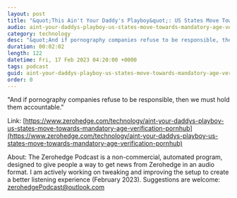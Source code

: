 ```yaml
---
layout: post
title: "&quot;This Ain't Your Daddy's Playboy&quot;: US States Move Towards Mandatory Age-Verification For Pornhub"
audio: aint-your-daddys-playboy-us-states-move-towards-mandatory-age-verification-pornhub-0
category: technology
desc: "&quot;And if pornography companies refuse to be responsible, then we must hold them accountable.&quot; "
duration: 00:02:02
length: 122
datetime: Fri, 17 Feb 2023 04:20:00 +0000
tags: podcast
guid: aint-your-daddys-playboy-us-states-move-towards-mandatory-age-verification-pornhub-0
order: 0
---
```

&quot;And if pornography companies refuse to be responsible, then we must hold them accountable.&quot; 

Link: [https://www.zerohedge.com/technology/aint-your-daddys-playboy-us-states-move-towards-mandatory-age-verification-pornhub](https://www.zerohedge.com/technology/aint-your-daddys-playboy-us-states-move-towards-mandatory-age-verification-pornhub)

About: The Zerohedge Podcast is a non-commercial, automated program, designed to give people a way to get news from Zerohedge in an audio format.  I am actively working on tweaking and improving the setup to create a better listening experience (February 2023).  Suggestions are welcome: [zerohedgePodcast@outlook.com](mailto:zerohedgePodcast@outlook.com)
